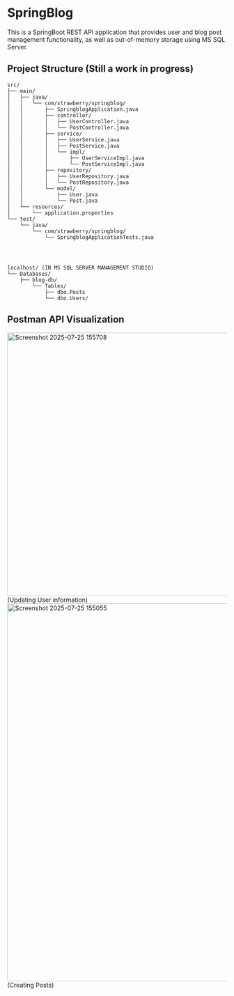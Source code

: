# SpringBlog

This is a SpringBoot REST API application that provides user and blog post management functionality, as well as out-of-memory storage using MS SQL Server.

## Project Structure (Still a work in progress)
```
src/
├── main/
│   ├── java/
│   │   └── com/strawberry/springblog/
│   │       ├── SpringblogApplication.java
│   │       ├── controller/
│   │       │   ├── UserController.java
│   │       │   └── PostController.java
│   │       ├── service/
│   │       │   ├── UserService.java
│   │       │   ├── PostService.java
│   │       │   └── impl/
│   │       │       ├── UserServiceImpl.java
│   │       │       └── PostServiceImpl.java
│   │       ├── repository/
│   │       │   ├── UserRepository.java
│   │       │   └── PostRepository.java
│   │       └── model/
│   │           ├── User.java
│   │           └── Post.java
│   └── resources/
│       └── application.properties
└── test/
    └── java/
        └── com/strawberry/springblog/
            └── SpringblogApplicationTests.java




localhost/ (IN MS SQL SERVER MANAGEMENT STUDIO)
└── Databases/
    ├── blog-db/
        └── Tables/
            ├── dbo.Posts
            └── dbo.Users/
```
## Postman API Visualization

<img width="966" height="605" alt="Screenshot 2025-07-25 155708" src="https://github.com/user-attachments/assets/ebabbbe2-981e-43fe-a786-1dc365f7ef0a" />
(Updating User information)

<img width="1029" height="868" alt="Screenshot 2025-07-25 155055" src="https://github.com/user-attachments/assets/5401eca8-0d22-44f0-afde-7f6a1bdbce9d" />
(Creating Posts)



